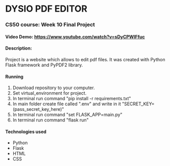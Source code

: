 # DYSIO PDF EDITOR
### CS50 course: Week 10 Final Project

#### Video Demo: https://www.youtube.com/watch?v=sDyCPWlFfuc
#### Description:

Project is a website which allows to edit pdf files. 
It was created with Python Flask framework and PyPDF2 library.

#### Running 
1. Download repository to your computer.
1. Set virtual_environment for project.
1. In terminal run command "pip install -r requirements.txt"
1. In main folder create file called ".env" and write in it "SECRET_KEY=(pass_secret_key_here)"
1. In terminal run command "set FLASK_APP=main.py"
1. In terminal run command "flask run"

#### Technologies used
 - Python
 - Flask
 - HTML
 - CSS